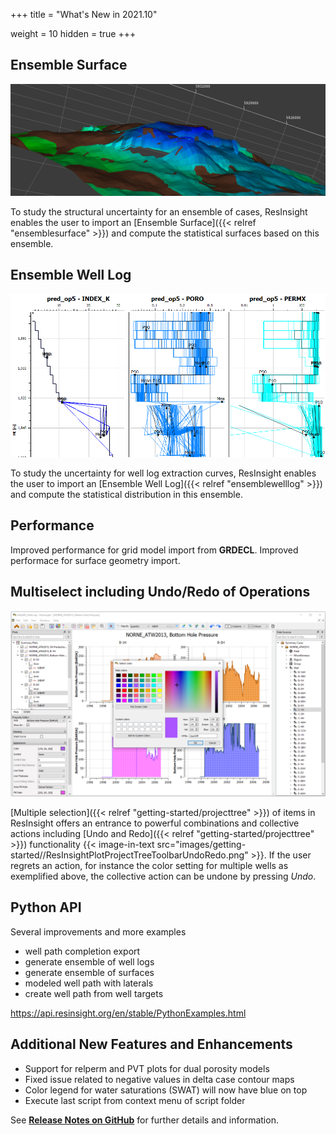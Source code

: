 +++
title = "What's New in 2021.10"

weight = 10
hidden = true
+++


## Ensemble Surface
![](/images/surface/surface-in-3d.png)

 To study the structural uncertainty for an ensemble of cases, ResInsight enables the user to import an [Ensemble Surface]({{< relref "ensemblesurface" >}}) and compute the statistical surfaces based on this ensemble.

## Ensemble Well Log
![](/images/workflows/well_log_ensemble_plot_depth_eq.png)

To study the uncertainty for well log extraction curves, ResInsight enables the user to import an [Ensemble Well Log]({{< relref "ensemblewelllog" >}}) and compute the statistical distribution in this ensemble. 

## Performance
Improved performance for grid model import from **GRDECL**. Improved performace for surface geometry import.

## Multiselect including Undo/Redo of Operations
![](/images/getting-started/ResInsightPlotProjectTreeMultiSelectAction.png)

[Multiple selection]({{< relref "getting-started/projecttree" >}}) of items in ResInsight offers an entrance to powerful combinations and collective actions including [Undo and Redo]({{< relref "getting-started/projecttree" >}}) functionality {{< image-in-text src="images/getting-started//ResInsightPlotProjectTreeToolbarUndoRedo.png" >}}. If the user regrets an action, for instance the color setting for multiple wells as exemplified above, the collective action can be undone by pressing *Undo*.

## Python API
Several improvements and more examples

- well path completion export
- generate ensemble of well logs
- generate ensemble of surfaces
- modeled well path with laterals
- create well path from well targets

https://api.resinsight.org/en/stable/PythonExamples.html



## Additional New Features and Enhancements

- Support for relperm and PVT plots for dual porosity models
- Fixed issue related to negative values in delta case contour maps
- Color legend for water saturations (SWAT) will now have blue on top
- Execute last script from context menu of script folder

See [**Release Notes on GitHub**](https://github.com/OPM/ResInsight/releases/) for further details and information.
